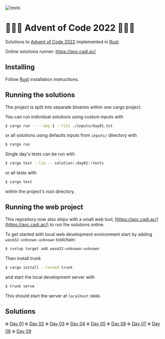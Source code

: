 ![tests](https://github.com/cadiac/adventofcode/actions/workflows/tests.yml/badge.svg)

# 🎄🎄🎄 Advent of Code 2022 🎄🎄🎄

Solutions to [Advent of Code 2022](https://adventofcode.com/) implemented in [Rust](https://www.rust-lang.org).

Online solutions runner: https://aoc.cadi.ac/

## Installing

Follow [Rust](https://www.rust-lang.org/en-US/install.html) installation instructions.

## Running the solutions

The project is split into separate binaries within one cargo project.

You can run individual solutions using custom inputs with

```bash
$ cargo run -- --day 1 --file ./inputs/day01.txt
```

or all solutions using defaults inputs from `inputs/` directory with

```bash
$ cargo run
```

Single day's tests can be run with

```bash
$ cargo test --lib -- solution::day01::tests
```

or all tests with

```bash
$ cargo test
```

within the project's root directory.

## Running the web project

This repository now also ships with a small web tool, [https://aoc.cadi.ac/](https://aoc.cadi.ac/) to run the solutions online.

To get started with local web development environment start by adding `wasm32-unknown-unknown` toolchain:

```bash
$ rustup target add wasm32-unknown-unknown
```

Then install trunk

```bash
$ cargo install --locked trunk
```

and start the local development server with

```bash
$ trunk serve
```

This should start the server at `localhost:8080`.

## Solutions

❄️ [Day 01](src/solution/day01.rs)
❄️ [Day 02](src/solution/day02.rs)
❄️ [Day 03](src/solution/day03.rs)
❄️ [Day 04](src/solution/day04.rs)
❄️ [Day 05](src/solution/day05.rs)
❄️ [Day 06](src/solution/day06.rs)
❄️ [Day 07](src/solution/day07.rs)
❄️ [Day 08](src/solution/day08.rs)
❄️ [Day 09](src/solution/day09.rs)
